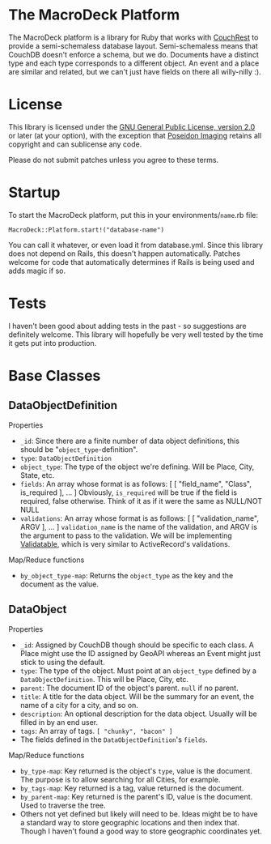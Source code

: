 The MacroDeck Platform
======================

The MacroDeck platform is a library for Ruby that works with [CouchRest][1] to
provide a semi-schemaless database layout. Semi-schemaless means that CouchDB
doesn't enforce a schema, but we do. Documents have a distinct type and each
type corresponds to a different object. An event and a place are similar and
related, but we can't just have fields on there all willy-nilly :). 

[1]: http://github.com/couchrest/couchrest

License
=======

This library is licensed under the [GNU General Public License, version 2.0][2]
or later (at your option), with the exception that [Poseidon Imaging][3]
retains all copyright and can sublicense any code.

Please do not submit patches unless you agree to these terms.

[2]: http://www.gnu.org/licenses/old-licenses/gpl-2.0.html
[3]: http://www.poseidonimaging.com/

Startup
=======

To start the MacroDeck platform, put this in your environments/`name`.rb file:

    MacroDeck::Platform.start!("database-name")

You can call it whatever, or even load it from database.yml. Since this library
does not depend on Rails, this doesn't happen automatically. Patches welcome
for code that automatically determines if Rails is being used and adds magic if
so.

Tests
=====

I haven't been good about adding tests in the past - so suggestions are
definitely welcome. This library will hopefully be very well tested by the
time it gets put into production.

Base Classes
============

DataObjectDefinition
--------------------

Properties

 * `_id`: Since there are a finite number of data object definitions, this
   should be "`object_type`-definition".
 * `type`: `DataObjectDefinition`
 * `object_type`: The type of the object we're defining. Will be Place, City,
   State, etc.
 * `fields`: An array whose format is as follows:
       [ [ "field_name", "Class", is_required ], ... ]
   Obviously, `is_required` will be true if the field is required, false
   otherwise. Think of it as if it were the same as NULL/NOT NULL
 * `validations`: An array whose format is as follows:
       [ [ "validation_name", ARGV ], ... ]
   `validation_name` is the name of the validation, and ARGV is the argument
   to pass to the validation. We will be implementing [Validatable][4], which
   is very similar to ActiveRecord's validations.

[4]: http://validatable.rubyforge.org/

Map/Reduce functions

 * `by_object_type-map`: Returns the `object_type` as the key and the document
   as the value.

DataObject
----------

Properties

 * `_id`: Assigned by CouchDB though should be specific to each class. A Place
   might use the ID assigned by GeoAPI whereas an Event might just stick to
   using the default.
 * `type`: The type of the object. Must point at an `object_type` defined by a
   `DataObjectDefinition`. This will be Place, City, etc.
 * `parent`: The document ID of the object's parent. `null` if no parent.
 * `title`: A title for the data object. Will be the summary for an event, the
   name of a city for a city, and so on.
 * `description`: An optional description for the data object. Usually will be
   filled in by an end user.
 * `tags`: An array of tags. `[ "chunky", "bacon" ]`
 * The fields defined in the `DataObjectDefinition`'s `fields`.

Map/Reduce functions

 * `by_type-map`: Key returned is the object's `type`, value is the document.
   The purpose is to allow searching for all Cities, for example.
 * `by_tags-map`: Key returned is a tag, value returned is the document.
 * `by_parent-map`: Key returned is the parent's ID, value is the document.
   Used to traverse the tree.
 * Others not yet defined but likely will need to be. Ideas might be to have a
   standard way to store geographic locations and then index that. Though I
   haven't found a good way to store geographic coordinates yet.
